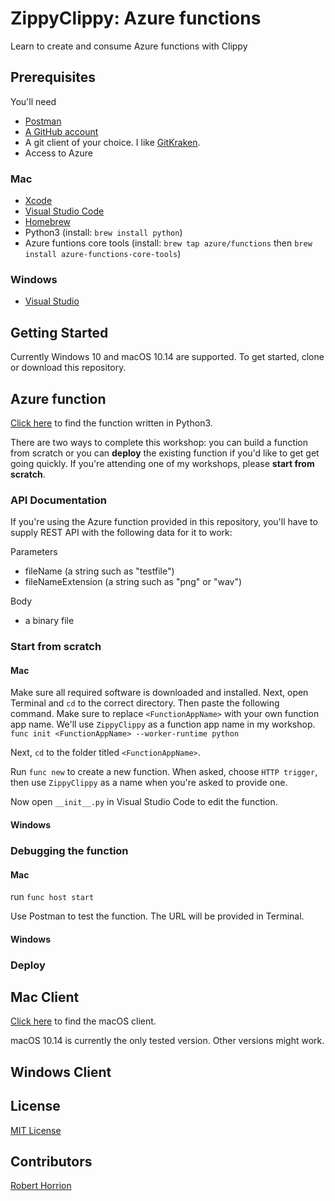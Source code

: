 # ZippyClippy: Azure functions

Learn to create and consume Azure functions with Clippy

## Prerequisites

You'll need

- [Postman](https://www.getpostman.com)
- [A GitHub account](https://github.com/login)
- A git client of your choice. I like [GitKraken](https://www.gitkraken.com).
- Access to Azure

### Mac

- [Xcode](https://developer.apple.com/xcode/resources/)
- [Visual Studio Code](https://code.visualstudio.com)
- [Homebrew](https://brew.sh)
- Python3 (install: `brew install python`)
- Azure funtions core tools (install: `brew tap azure/functions` then `brew install azure-functions-core-tools`)

### Windows

- [Visual Studio](https://visualstudio.microsoft.com/vs/)

## Getting Started
Currently Windows 10 and macOS 10.14 are supported. To get started, clone or download this repository. 

## Azure function

[Click here](./AzureFunction/ZippyClippy) to find the function written in Python3. 

There are two ways to complete this workshop: you can build a function from scratch or you can **deploy** the existing function if you'd like to get get going quickly. If you're attending one of my workshops, please **start from scratch**.

### API Documentation

If you're using the Azure function provided in this repository, you'll have to supply REST API with the following data for it to work: 

Parameters

- fileName (a string such as "testfile")
- fileNameExtension (a string such as "png" or "wav")

Body

- a binary file

### Start from scratch

#### Mac

Make sure all required software is downloaded and installed. Next, open Terminal and `cd` to the correct directory. 
Then paste the following command. Make sure to replace `<FunctionAppName>` with your own function app name. We'll use `ZippyClippy` as a function app name in my workshop. 
`func init <FunctionAppName> --worker-runtime python`

Next, `cd` to the folder titled `<FunctionAppName>`. 

Run `func new` to create a new function. When asked, choose `HTTP trigger`, then use `ZippyClippy` as a name when you're asked to provide one. 

Now open `__init__.py` in Visual Studio Code to edit the function. 

#### Windows


### Debugging the function

#### Mac

run `func host start`

Use Postman to test the function. The URL will be provided in Terminal. 

#### Windows

### Deploy


## Mac Client

[Click here](./Mac-ZippyClippy) to find the macOS client. 

macOS 10.14 is currently the only tested version. Other versions might work. 

## Windows Client

## License

[MIT License](./LICENSE.md)

## Contributors

[Robert Horrion](https://twitter.com/RobertHorrion)